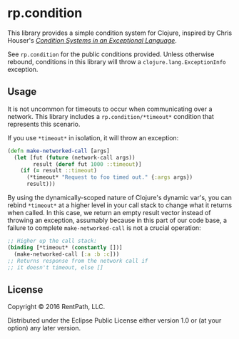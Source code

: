 # rp.condition

This library provides a simple condition system for Clojure, inspired by Chris Houser's [_Condition Systems in an Exceptional Language_](https://www.youtube.com/watch?v=zp0OEDcAro0).

See `rp.condition` for the public conditions provided. Unless otherwise rebound, conditions in this library will throw a `clojure.lang.ExceptionInfo` exception.

## Usage

It is not uncommon for timeouts to occur when communicating over a network. This library includes a `rp.condition/*timeout*` condition that represents this scenario.

If you use `*timeout*` in isolation, it will throw an exception:

```clj
(defn make-networked-call [args]
  (let [fut (future (network-call args))
        result (deref fut 1000 ::timeout)]
    (if (= result ::timeout)
      (*timeout* "Request to foo timed out." {:args args})
      result)))
```

By using the dynamically-scoped nature of Clojure's dynamic var's, you can rebind `*timeout*` at a higher level in your call stack to change what it returns when called. In this case, we return an empty result vector instead of throwing an exception, assumably because in this part of our code base, a failure to complete `make-networked-call` is not a crucial operation:

```clj
;; Higher up the call stack:
(binding [*timeout* (constantly [])]
  (make-networked-call [:a :b :c]))
;; Returns response from the network call if
;; it doesn't timeout, else []
```

## License

Copyright © 2016 RentPath, LLC.

Distributed under the Eclipse Public License either version 1.0 or (at
your option) any later version.
